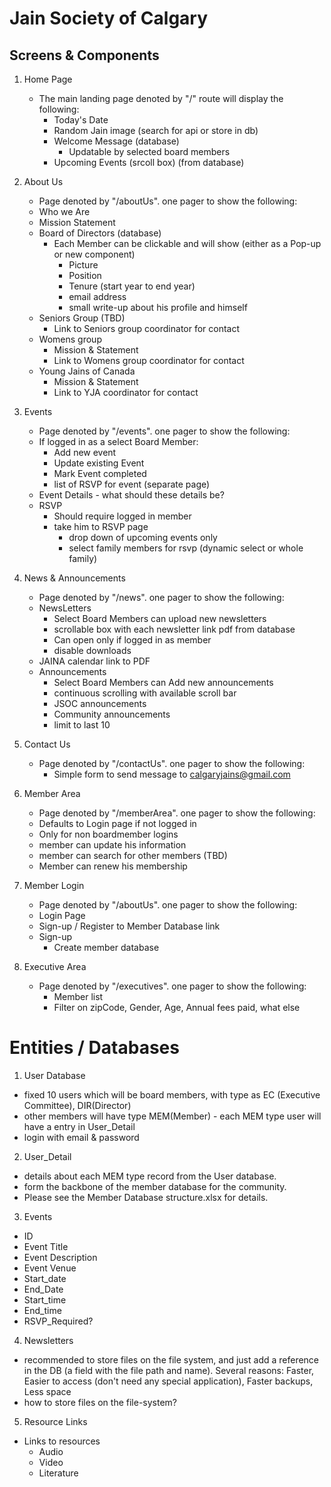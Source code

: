 # Jain Society of Calgary

## Screens & Components

1. Home Page
   * The main landing page denoted by "/" route will display the following:
     * Today's Date
     * Random Jain image (search for api or store in db)
     * Welcome Message (database)
       * Updatable by selected board members
     * Upcoming Events (srcoll box) (from database)
  

2. About Us
   * Page denoted by "/aboutUs". one pager to show the following:
   * Who we Are
   * Mission Statement
   * Board of Directors (database)
     * Each Member can be clickable and will show (either as a Pop-up or new component)
       * Picture
       * Position
       * Tenure (start year to end year)
       * email address
       * small write-up about his profile and himself
   * Seniors Group (TBD)
     * Link to Seniors group coordinator for contact
   * Womens group
     * Mission & Statement
     * Link to Womens group coordinator for contact
   * Young Jains of Canada
     * Mission & Statement
     * Link to YJA coordinator for contact

3. Events
   * Page denoted by "/events". one pager to show the following:
   * If logged in as a select Board Member:
     * Add new event
     * Update existing Event
     * Mark Event completed
     * list of RSVP for event (separate page)
   * Event Details - what should these details be?
   * RSVP
     * Should require logged in member
     * take him to RSVP page
       * drop down of upcoming events only
       * select family members for rsvp (dynamic select or whole family)

4. News & Announcements
   * Page denoted by "/news". one pager to show the following:
   * NewsLetters
     * Select Board Members can upload new newsletters
     * scrollable box with each newsletter link pdf from database
     * Can open only if logged in as member
     * disable downloads
   * JAINA calendar link to PDF
   * Announcements
     * Select Board Members can Add new announcements
     * continuous scrolling with available scroll bar
     * JSOC announcements
     * Community announcements
     * limit to last 10

5. Contact Us
   * Page denoted by "/contactUs". one pager to show the following:
     * Simple form to send message to calgaryjains@gmail.com

6. Member Area
   * Page denoted by "/memberArea". one pager to show the following:
   * Defaults to Login page if not logged in 
   * Only for non boardmember logins
   * member can update his information
   * member can search for other members (TBD)
   * Member can renew his membership

7. Member Login
   * Page denoted by "/aboutUs". one pager to show the following:
   * Login Page
   * Sign-up / Register to Member Database link
   * Sign-up
     * Create member database

8. Executive Area
   * Page denoted by "/executives". one pager to show the following:
     * Member list
     * Filter on zipCode, Gender, Age, Annual fees paid, what else

# Entities / Databases

1. User Database 
  - fixed 10 users which will be board members, with type as EC (Executive Committee), DIR(Director)
  - other members will have type MEM(Member) - each MEM type user will have a entry in User_Detail
  - login with email & password


2. User_Detail
  - details about each MEM type record from the User database.
  - form the backbone of the member database for the community.
  - Please see the Member Database structure.xlsx for details.

3. Events
  - ID
  - Event Title
  - Event Description
  - Event Venue
  - Start_date
  - End_Date
  - Start_time
  - End_time
  - RSVP_Required?

4. Newsletters
  - recommended to store files on the file system, and just add a reference in the DB (a field with the file path and name). Several reasons:
  Faster, Easier to access (don't need any special application), Faster backups, Less space
  - how to store files on the file-system?

5. Resource Links
  - Links to resources 
    - Audio
    - Video
    - Literature
    